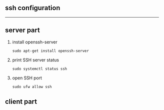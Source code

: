 ## ssh configuration

---

## server part

1. install openssh-server

   ```shell
   sudo apt-get install openssh-server
   ```

   

2. print SSH server status

   ```shell
   sudo systemctl status ssh
   ```

3. open SSH port

   ```shell
   sudo ufw allow ssh
   ```

   

## client part

